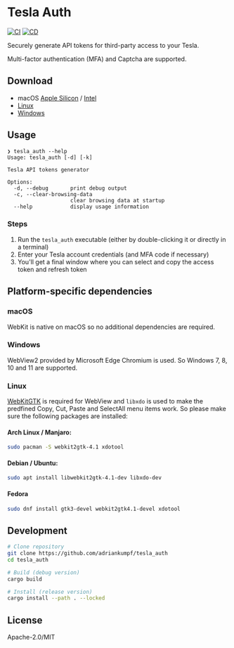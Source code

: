 # Tesla Auth

[![CI](https://github.com/adriankumpf/tesla_auth/actions/workflows/ci.yml/badge.svg?branch=main)](https://github.com/adriankumpf/tesla_auth/actions/workflows/ci.yml)
[![CD](https://github.com/adriankumpf/tesla_auth/actions/workflows/release.yml/badge.svg)](https://github.com/adriankumpf/tesla_auth/actions/workflows/release.yml)

Securely generate API tokens for third-party access to your Tesla.

Multi-factor authentication (MFA) and Captcha are supported.

## Download

- macOS [Apple Silicon](https://github.com/adriankumpf/tesla_auth/releases/latest/download/tesla_auth-aarch64-apple-darwin.tar.xz) / [Intel](https://github.com/adriankumpf/tesla_auth/releases/latest/download/tesla_auth-x86_64-apple-darwin.tar.xz)
- [Linux](https://github.com/adriankumpf/tesla_auth/releases/latest/download/tesla_auth-x86_64-unknown-linux-gnu.tar.xz)
- [Windows](https://github.com/adriankumpf/tesla_auth/releases/latest/download/tesla_auth-x86_64-pc-windows-msvc.zip)

## Usage

```plain
❯ tesla_auth --help
Usage: tesla_auth [-d] [-k]

Tesla API tokens generator

Options:
  -d, --debug       print debug output
  -c, --clear-browsing-data
                    clear browsing data at startup
  --help            display usage information
```

### Steps

1. Run the `tesla_auth` executable (either by double-clicking it or directly in a terminal)
2. Enter your Tesla account credentials (and MFA code if necessary)
3. You'll get a final window where you can select and copy the access token and refresh token

## Platform-specific dependencies

### macOS

WebKit is native on macOS so no additional dependencies are required.

### Windows

WebView2 provided by Microsoft Edge Chromium is used. So Windows 7, 8, 10 and 11 are supported.

### Linux

[WebKitGTK](https://webkitgtk.org/) is required for WebView and `libxdo` is used to make the predfined Copy, Cut, Paste and SelectAll menu items work. So please make sure the following packages are installed:

#### Arch Linux / Manjaro:

```bash
sudo pacman -S webkit2gtk-4.1 xdotool
```

#### Debian / Ubuntu:

```bash
sudo apt install libwebkit2gtk-4.1-dev libxdo-dev
```

#### Fedora

```bash
sudo dnf install gtk3-devel webkit2gtk4.1-devel xdotool
```

## Development

```bash
# Clone repository
git clone https://github.com/adriankumpf/tesla_auth
cd tesla_auth

# Build (debug version)
cargo build

# Install (release version)
cargo install --path . --locked
```

## License

Apache-2.0/MIT
